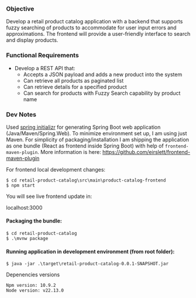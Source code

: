 
### Objective
Develop a retail product catalog application with a backend that supports fuzzy searching of products to accommodate for user input errors and approximations. The frontend will provide a user-friendly interface to search and display products.

### Functional Requirements
- Develop a REST API that:
  - Accepts a JSON payload and adds a new product into the system
  - Can retrieve all products as paginated list
  - Can retrieve details for a specified product
  - Can search for products with Fuzzy Search capability by product name
     
### Dev Notes
Used [spring initializr](https://start.spring.io/) for generating Spring Boot web application (Java/Maven/Spring.Web).
To minimize environment set up, I am using just Maven.
For simplicity of packaging/installation I am shipping the application as one bundle (React as frontend inside Spring Boot) with help of `frontend-maven-plugin`. More information is here: https://github.com/eirslett/frontend-maven-plugin

For frontend local development changes: 
```
$ cd retail-product-catalog\src\main\product-catalog-frontend
$ npm start
```

You will see live frontend update in:

localhost:3000

#### Packaging the bundle:
```
$ cd retail-product-catalog
$ .\mvnw package
```

#### Running application in development environment (from root folder):

`$ java -jar .\target\retail-product-catalog-0.0.1-SNAPSHOT.jar`

Depenencies versions
```
Npm version: 10.9.2
Node version: v22.13.0
```

